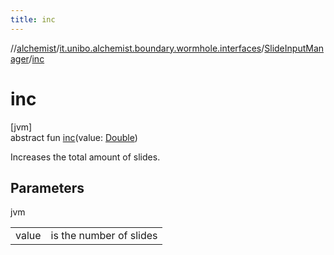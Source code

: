 ```yaml
---
title: inc
---
```

//[alchemist](../../../index.html)/[it.unibo.alchemist.boundary.wormhole.interfaces](../index.html)/[SlideInputManager](index.html)/[inc](inc.html)



# inc



[jvm]\
abstract fun [inc](inc.html)(value: [Double](https://kotlinlang.org/api/latest/jvm/stdlib/kotlin/-double/index.html))



Increases the total amount of slides.



## Parameters


jvm

| | |
|---|---|
| value | is the number of slides |




